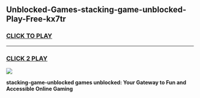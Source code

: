 
## Unblocked-Games-stacking-game-unblocked-Play-Free-kx7tr
<h3>
<a href="https://premium76.site?title=stacking-game-unblocked&ref=10A">CLICK TO PLAY</a></h3>
<hr>

<h3>
<a href="https://premium76.site?title=stacking-game-unblocked&ref=10A">CLICK 2 PLAY</a>
  
</h3>

<a href="https://premium76.site?title=stacking-game-unblocked&ref=10A"><img src="https://clearcache.store/games.png"></a>


**stacking-game-unblocked games unblocked: Your Gateway to Fun and Accessible Online Gaming**
